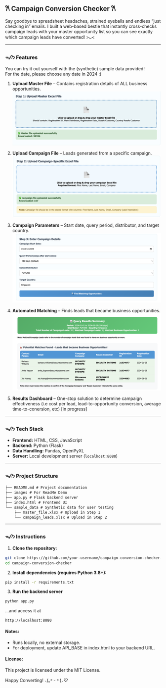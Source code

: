 ## 𐙚 Campaign Conversion Checker 𐙚 
Say goodbye to spreadsheet headaches, strained eyeballs and endless “just checking in” emails. I built a web-based bestie that instantly cross-checks campaign leads with your master opportunity list so you can see exactly which campaign leads have converted! >ᴗ<

---

### ᯓᡣ𐭩 Features 
You can try it out yourself with the (synthetic) sample data provided! <br>
For the date, please choose any date in 2024 :)

1. **Upload Master File** – Contains registration details of ALL business opportunities.
![Upload Master File](/images/step_1.png)

2. **Upload Campaign File** – Leads generated from a specific campaign.
![Upload Master File](/images/step_2.png)

3. **Campaign Parameters** – Start date, query period, distributor, and target country.
![Upload Master File](/images/step_3.png)

4. **Automated Matching** – Finds leads that became business opportunities.
![Upload Master File](/images/matches.png)

5. **Results Dashboard** – One-stop solution to determine campaign effectiveness (i.e cost per lead, lead-to-opportunity conversion, average time-to-conersion, etc) [in progress]


---

### ᯓᡣ𐭩 Tech Stack 

- **Frontend:** HTML, CSS, JavaScript  
- **Backend:** Python (Flask)  
- **Data Handling:** Pandas, OpenPyXL  
- **Server:** Local development server (`localhost:8080`)

---

### ᯓᡣ𐭩 Project Structure
```
├── README.md # Project documentation
├── images # For ReadMe Demo
├── app.py # Flask backend server
├── index.html # Frontend UI
└── sample_data # Synthetic data for user testing
    ├── master_file.xlsx # Upload in Step 1
    └── campaign_leads.xlsx # Upload in Step 2
```


---

### ᯓᡣ𐭩 Instructions 

1. **Clone the repository:**
```bash
git clone https://github.com/your-username/campaign-conversion-checker.git
cd campaign-conversion-checker
```

2. **Install dependencies (requires Python 3.8+):**
```bash
pip install -r requirements.txt
```

3. **Run the backend server**
```bash
python app.py
```
...and access it at 
```arduino
http://localhost:8080
```

#### Notes:
- Runs locally, no external storage. <br>
- For deployment, update API_BASE in index.html to your backend URL.<br>


#### License: 
This project is licensed under the MIT License.


Happy Converting! ⸜(｡˃ ᵕ ˂ )⸝♡

